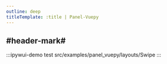 ```yaml
---
outline: deep
titleTemplate: :title | Panel-Vuepy
---
```


## #header-mark#
:::ipywui-demo test
src/examples/panel_vuepy/layouts/Swipe
:::